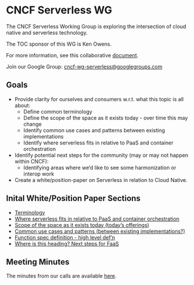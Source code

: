 # CNCF Serverless WG

The CNCF Serverless Working Group is exploring the intersection of cloud native and serverless technology.

The TOC sponsor of this WG is Ken Owens.

For more information, see this collaborative [document](https://docs.google.com/document/d/1L9n9tkGuGtj7Ap9dVRes9RVscSoXeKsF3k-d2hJcDlg/edit).

Join our Google Group: cncf-wg-serverless@googlegroups.com

## Goals

* Provide clarity for ourselves and consumers w.r.t. what this topic is all about:
  * Define common terminology
  * Define the scope of the space as it exists today - over time this may change
  * Identify common use cases and patterns between existing implementations
  * Identify where serverless fits in relative to PaaS and container orchestration
* Identify potential next steps for the community (may or may not happen within CNCF):
  * Identifying areas where we’d like to see some harmonization or interop work
* Create a white/position-paper on Serverless in relation to Cloud Native.

## Inital White/Position Paper Sections
* [Terminology](https://docs.google.com/document/d/1iFCrNz7q7Fh4t4RzmPXwzsH4ZfIyrVAhTKxE5oHT09Y/edit)
* [Where serverless fits in relative to PaaS and container orchestration](https://docs.google.com/document/d/1cXLaPxArpst1YNE9acuDW7tf1Gs6NTfohEpqif75qMI/edit)
* [Scope of the space as it exists today (today’s offerings)](https://docs.google.com/document/d/1FZSiVqlqTY6gtHfZzdUIMrPPgK_PHHDqwJdqhOztx_I/edit)
* [Common use cases and patterns (between existing implementations?)](https://docs.google.com/document/d/13W-ggMjZefvfAUiuRaRunSGiEloVW0BI3XmdBm7kTII/edit)
* [Function spec definition - high level def’n](https://docs.google.com/document/d/1BZDifLyZ8l5TZiokFnV_l1LHeugejflaNqzU-Ga4psg/edit#heading=h.nezw7xf3s4im)
* [Where is this heading? Next steps for FaaS](https://docs.google.com/document/d/1X4v06SfTH-A5AdC5yWpq9KRgdSP8XSSlpjy3KPdoZfU/edit)

## Meeting Minutes

The minutes from our calls are available
[here](https://docs.google.com/document/d/1OVF68rpuPK5shIHILK9JOqlZBbfe91RNzQ7u_P7YCDE/edit#).
